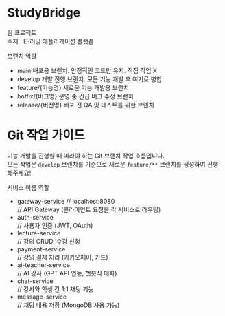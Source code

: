 # StudyBridge

팀 프로젝트 <br/>
주제 : E-러닝 애플리케이션 플랫폼

브랜치	역할
* main	배포용 브랜치. 안정적인 코드만 유지. 직접 작업 X
* develop	개발 진행 브랜치. 모든 기능 개발 후 여기로 병합
* feature/{기능명}	새로운 기능 개발용 브랜치
* hotfix/{버그명}	운영 중 긴급 버그 수정 브랜치
* release/{버전명}	배포 전 QA 및 테스트를 위한 브랜치

# Git 작업 가이드

기능 개발을 진행할 때 따라야 하는 Git 브랜치 작업 흐름입니다.  
모든 작업은 `develop` 브랜치를 기준으로 새로운 `feature/**` 브랜치를 생성하여 진행해주세요!

서비스 이름	역할
* gateway-service // localhost:8080
  <br/> // API Gateway (클라이언트 요청을 각 서비스로 라우팅)
* auth-service
  <br/> //	사용자 인증 (JWT, OAuth)
* lecture-service
  <br/> // 강의 CRUD, 수강 신청
* payment-service
  <br/> // 강의 결제 처리 (카카오페이, 카드)
* ai-teacher-service
  <br/> //	AI 강사 (GPT API 연동, 챗봇식 대화)
* chat-service
  <br/> //	강사와 학생 간 1:1 채팅 기능
* message-service
  <br/> //	채팅 내용 저장 (MongoDB 사용 가능)

